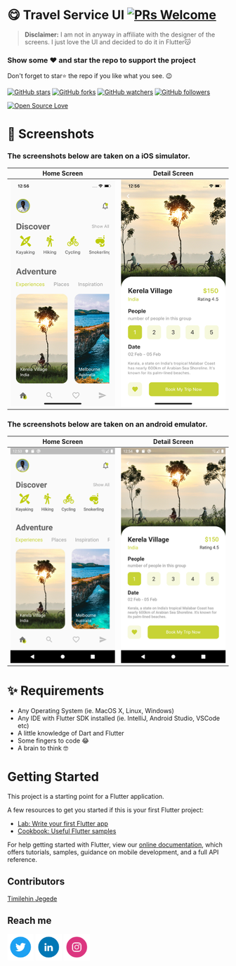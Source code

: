 # 😋 Travel Service UI [![PRs Welcome](https://img.shields.io/badge/PRs-welcome-brightgreen.svg?style=flat-square)](http://makeapullrequest.com)

> **Disclaimer:** I am not in anyway in affiliate with the designer of the screens. I just love the UI and decided to do it in Flutter😽

### Show some :heart: and star the repo to support the project

Don't forget to star⭐ the repo if you like what you see. 😉

[![GitHub stars](https://img.shields.io/github/stars/timilehinjegede/Flutter-UI-Kit.svg?style=social&label=Star)](https://github.com/timilehinjegede/Flutter-UI-Kit) [![GitHub forks](https://img.shields.io/github/forks/timilehinjegede/Flutter-UI-Kit.svg?style=social&label=Fork)](https://github.com/timilehinjegede/Flutter-UI-Kit/fork) [![GitHub watchers](https://img.shields.io/github/watchers/timilehinjegede/Flutter-UI-Kit.svg?style=social&label=Watch)](https://github.com/timilehinjegede/Flutter-UI-Kit) [![GitHub followers](https://img.shields.io/github/followers/timilehinjegede.svg?style=social&label=Follow)](https://github.com/timilehinjegede/Flutter-UI-Kit)

[![Open Source Love](https://badges.frapsoft.com/os/v1/open-source.svg?v=102)](https://opensource.org/licenses/Apache-2.0)


# 📸 Screenshots

### The screenshots below are taken on a iOS simulator.

| Home Screen                                           | Detail Screen                                         |
| ------------------------------------------- | ----------------------------------------- |
| <img src="screenshots/home1.png" width="400"> | <img src="screenshots/detail1.png" width="400"> |

### The screenshots below are taken on an android emulator.

| Home Screen                                         | Detail Screen                                         |
| ----------------------------------------- | ----------------------------------------- |
| <img src="screenshots/home0.png" width="400"> | <img src="screenshots/detail0.png" width="400"> |

# ✨ Requirements

- Any Operating System (ie. MacOS X, Linux, Windows)
- Any IDE with Flutter SDK installed (ie. IntelliJ, Android Studio, VSCode etc)
- A little knowledge of Dart and Flutter
- Some fingers to code 😂
- A brain to think 🤓

# Getting Started

This project is a starting point for a Flutter application.

A few resources to get you started if this is your first Flutter project:

- [Lab: Write your first Flutter app](https://flutter.io/docs/get-started/codelab)
- [Cookbook: Useful Flutter samples](https://flutter.io/docs/cookbook)

For help getting started with Flutter, view our
[online documentation](https://flutter.io/docs), which offers tutorials,
samples, guidance on mobile development, and a full API reference.

## Contributors
[Timilehin Jegede](https://github.com/timilehinjegede)

## Reach me

<a href="https://twitter.com/timilehinjegede"><img src="https://github.com/aritraroy/social-icons/blob/master/twitter-icon.png?raw=true" width="60"></a>
<a href="https://linkedin.com/in/timilehin-jegede-a451a81a3"><img src="https://github.com/aritraroy/social-icons/blob/master/linkedin-icon.png?raw=true" width="60"></a>
<a href="https://instagram.com/timilehin.jegede"><img src="https://github.com/aritraroy/social-icons/blob/master/instagram-icon.png?raw=true" width="60"></a>

